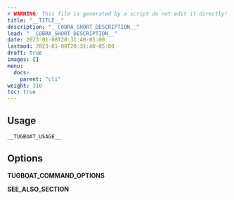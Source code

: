 ```yaml
---
# WARNING: This file is generated by a script do not edit it directly!
title: "__TITLE__"
description: "__COBRA_SHORT_DESCRIPTION__"
lead: "__COBRA_SHORT_DESCRIPTION__"
date: 2023-01-08T20:31:40-05:00
lastmod: 2023-01-08T20:31:40-05:00
draft: true
images: []
menu:
  docs:
    parent: "cli"
weight: 310
toc: true
---
```


## Usage

```bash
__TUGBOAT_USAGE__
```

## Options
__TUGBOAT_COMMAND_OPTIONS__

__SEE_ALSO_SECTION__
